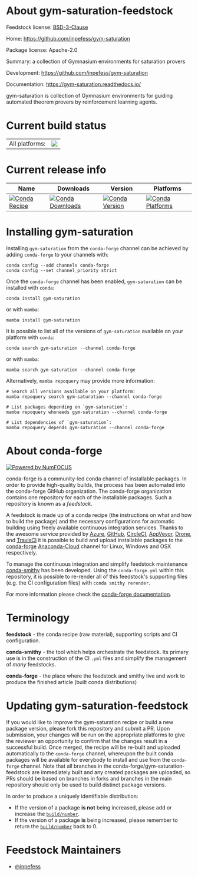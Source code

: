 About gym-saturation-feedstock
==============================

Feedstock license: [BSD-3-Clause](https://github.com/conda-forge/gym-saturation-feedstock/blob/main/LICENSE.txt)

Home: https://github.com/inpefess/gym-saturation

Package license: Apache-2.0

Summary: a collection of Gymnasium environments for saturation provers

Development: https://github.com/inpefess/gym-saturation

Documentation: https://gym-saturation.readthedocs.io/

gym-saturation is collection of Gymnasium environments for guiding
automated theorem provers by reinforcement learning agents.


Current build status
====================


<table><tr><td>All platforms:</td>
    <td>
      <a href="https://dev.azure.com/conda-forge/feedstock-builds/_build/latest?definitionId=15261&branchName=main">
        <img src="https://dev.azure.com/conda-forge/feedstock-builds/_apis/build/status/gym-saturation-feedstock?branchName=main">
      </a>
    </td>
  </tr>
</table>

Current release info
====================

| Name | Downloads | Version | Platforms |
| --- | --- | --- | --- |
| [![Conda Recipe](https://img.shields.io/badge/recipe-gym--saturation-green.svg)](https://anaconda.org/conda-forge/gym-saturation) | [![Conda Downloads](https://img.shields.io/conda/dn/conda-forge/gym-saturation.svg)](https://anaconda.org/conda-forge/gym-saturation) | [![Conda Version](https://img.shields.io/conda/vn/conda-forge/gym-saturation.svg)](https://anaconda.org/conda-forge/gym-saturation) | [![Conda Platforms](https://img.shields.io/conda/pn/conda-forge/gym-saturation.svg)](https://anaconda.org/conda-forge/gym-saturation) |

Installing gym-saturation
=========================

Installing `gym-saturation` from the `conda-forge` channel can be achieved by adding `conda-forge` to your channels with:

```
conda config --add channels conda-forge
conda config --set channel_priority strict
```

Once the `conda-forge` channel has been enabled, `gym-saturation` can be installed with `conda`:

```
conda install gym-saturation
```

or with `mamba`:

```
mamba install gym-saturation
```

It is possible to list all of the versions of `gym-saturation` available on your platform with `conda`:

```
conda search gym-saturation --channel conda-forge
```

or with `mamba`:

```
mamba search gym-saturation --channel conda-forge
```

Alternatively, `mamba repoquery` may provide more information:

```
# Search all versions available on your platform:
mamba repoquery search gym-saturation --channel conda-forge

# List packages depending on `gym-saturation`:
mamba repoquery whoneeds gym-saturation --channel conda-forge

# List dependencies of `gym-saturation`:
mamba repoquery depends gym-saturation --channel conda-forge
```


About conda-forge
=================

[![Powered by
NumFOCUS](https://img.shields.io/badge/powered%20by-NumFOCUS-orange.svg?style=flat&colorA=E1523D&colorB=007D8A)](https://numfocus.org)

conda-forge is a community-led conda channel of installable packages.
In order to provide high-quality builds, the process has been automated into the
conda-forge GitHub organization. The conda-forge organization contains one repository
for each of the installable packages. Such a repository is known as a *feedstock*.

A feedstock is made up of a conda recipe (the instructions on what and how to build
the package) and the necessary configurations for automatic building using freely
available continuous integration services. Thanks to the awesome service provided by
[Azure](https://azure.microsoft.com/en-us/services/devops/), [GitHub](https://github.com/),
[CircleCI](https://circleci.com/), [AppVeyor](https://www.appveyor.com/),
[Drone](https://cloud.drone.io/welcome), and [TravisCI](https://travis-ci.com/)
it is possible to build and upload installable packages to the
[conda-forge](https://anaconda.org/conda-forge) [Anaconda-Cloud](https://anaconda.org/)
channel for Linux, Windows and OSX respectively.

To manage the continuous integration and simplify feedstock maintenance
[conda-smithy](https://github.com/conda-forge/conda-smithy) has been developed.
Using the ``conda-forge.yml`` within this repository, it is possible to re-render all of
this feedstock's supporting files (e.g. the CI configuration files) with ``conda smithy rerender``.

For more information please check the [conda-forge documentation](https://conda-forge.org/docs/).

Terminology
===========

**feedstock** - the conda recipe (raw material), supporting scripts and CI configuration.

**conda-smithy** - the tool which helps orchestrate the feedstock.
                   Its primary use is in the construction of the CI ``.yml`` files
                   and simplify the management of *many* feedstocks.

**conda-forge** - the place where the feedstock and smithy live and work to
                  produce the finished article (built conda distributions)


Updating gym-saturation-feedstock
=================================

If you would like to improve the gym-saturation recipe or build a new
package version, please fork this repository and submit a PR. Upon submission,
your changes will be run on the appropriate platforms to give the reviewer an
opportunity to confirm that the changes result in a successful build. Once
merged, the recipe will be re-built and uploaded automatically to the
`conda-forge` channel, whereupon the built conda packages will be available for
everybody to install and use from the `conda-forge` channel.
Note that all branches in the conda-forge/gym-saturation-feedstock are
immediately built and any created packages are uploaded, so PRs should be based
on branches in forks and branches in the main repository should only be used to
build distinct package versions.

In order to produce a uniquely identifiable distribution:
 * If the version of a package **is not** being increased, please add or increase
   the [``build/number``](https://docs.conda.io/projects/conda-build/en/latest/resources/define-metadata.html#build-number-and-string).
 * If the version of a package **is** being increased, please remember to return
   the [``build/number``](https://docs.conda.io/projects/conda-build/en/latest/resources/define-metadata.html#build-number-and-string)
   back to 0.

Feedstock Maintainers
=====================

* [@inpefess](https://github.com/inpefess/)

